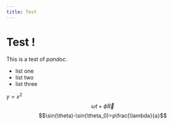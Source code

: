 ```yaml
---
title: Test
---
```

# Test !
This is a test of *pandoc*.

- list one
- list two
- list three

$y=x^2$
$$\omega t + \phi \vec{B}$$
$$\sin(\theta)-\sin(\theta_0)=p\frac{\lambda}{a}$$
